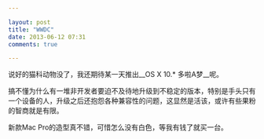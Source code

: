 ```yaml
---

layout: post
title: "WWDC"
date: 2013-06-12 07:31
comments: true

---
```

说好的猫科动物没了，我还期待某一天推出__OS X 10.* 多啦A梦__呢。

搞不懂为什么有一堆非开发者要迫不及待地升级到不稳定的版本，特别是手头只有一个设备的人，升级之后还抱怨各种兼容性的问题，这显然是活该，或许有些果粉的智商就是有限。

新款Mac Pro的造型真不错，可惜怎么没有白色，等我有钱了就买一台。